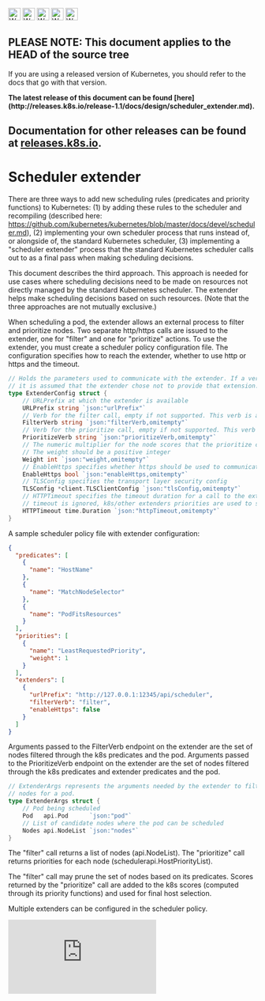 <!-- BEGIN MUNGE: UNVERSIONED_WARNING -->

<!-- BEGIN STRIP_FOR_RELEASE -->

<img src="http://kubernetes.io/img/warning.png" alt="WARNING"
     width="25" height="25">
<img src="http://kubernetes.io/img/warning.png" alt="WARNING"
     width="25" height="25">
<img src="http://kubernetes.io/img/warning.png" alt="WARNING"
     width="25" height="25">
<img src="http://kubernetes.io/img/warning.png" alt="WARNING"
     width="25" height="25">
<img src="http://kubernetes.io/img/warning.png" alt="WARNING"
     width="25" height="25">

<h2>PLEASE NOTE: This document applies to the HEAD of the source tree</h2>

If you are using a released version of Kubernetes, you should
refer to the docs that go with that version.

<strong>
The latest release of this document can be found
[here](http://releases.k8s.io/release-1.1/docs/design/scheduler_extender.md).

Documentation for other releases can be found at
[releases.k8s.io](http://releases.k8s.io).
</strong>
--

<!-- END STRIP_FOR_RELEASE -->

<!-- END MUNGE: UNVERSIONED_WARNING -->

# Scheduler extender

There are three ways to add new scheduling rules (predicates and priority functions) to Kubernetes: (1) by adding these rules to the scheduler and recompiling (described here: https://github.com/kubernetes/kubernetes/blob/master/docs/devel/scheduler.md), (2) implementing your own scheduler process that runs instead of, or alongside of, the standard Kubernetes scheduler, (3) implementing a "scheduler extender" process that the standard Kubernetes scheduler calls out to as a final pass when making scheduling decisions.

This document describes the third approach. This approach is needed for use cases where scheduling decisions need to be made on resources not directly managed by the standard Kubernetes scheduler. The extender helps make scheduling decisions based on such resources. (Note that the three approaches are not mutually exclusive.)

When scheduling a pod, the extender allows an external process to filter and prioritize nodes. Two separate http/https calls are issued to the extender, one for "filter" and one for "prioritize" actions. To use the extender, you must create a scheduler policy configuration file. The configuration specifies how to reach the extender, whether to use http or https and the timeout.

```go
// Holds the parameters used to communicate with the extender. If a verb is unspecified/empty,
// it is assumed that the extender chose not to provide that extension.
type ExtenderConfig struct {
	// URLPrefix at which the extender is available
	URLPrefix string `json:"urlPrefix"`
	// Verb for the filter call, empty if not supported. This verb is appended to the URLPrefix when issuing the filter call to extender.
	FilterVerb string `json:"filterVerb,omitempty"`
	// Verb for the prioritize call, empty if not supported. This verb is appended to the URLPrefix when issuing the prioritize call to extender.
	PrioritizeVerb string `json:"prioritizeVerb,omitempty"`
	// The numeric multiplier for the node scores that the prioritize call generates.
	// The weight should be a positive integer
	Weight int `json:"weight,omitempty"`
	// EnableHttps specifies whether https should be used to communicate with the extender
	EnableHttps bool `json:"enableHttps,omitempty"`
	// TLSConfig specifies the transport layer security config
	TLSConfig *client.TLSClientConfig `json:"tlsConfig,omitempty"`
	// HTTPTimeout specifies the timeout duration for a call to the extender. Filter timeout fails the scheduling of the pod. Prioritize
	// timeout is ignored, k8s/other extenders priorities are used to select the node.
	HTTPTimeout time.Duration `json:"httpTimeout,omitempty"`
}
```

A sample scheduler policy file with extender configuration:

```json
{
  "predicates": [
    {
      "name": "HostName"
    },
    {
      "name": "MatchNodeSelector"
    },
    {
      "name": "PodFitsResources"
    }
  ],
  "priorities": [
    {
      "name": "LeastRequestedPriority",
      "weight": 1
    }
  ],
  "extenders": [
    {
      "urlPrefix": "http://127.0.0.1:12345/api/scheduler",
      "filterVerb": "filter",
      "enableHttps": false
    }
  ]
}
```

Arguments passed to the FilterVerb endpoint on the extender are the set of nodes filtered through the k8s predicates and the pod. Arguments passed to the PrioritizeVerb endpoint on the extender are the set of nodes filtered through the k8s predicates and extender predicates and the pod.

```go
// ExtenderArgs represents the arguments needed by the extender to filter/prioritize
// nodes for a pod.
type ExtenderArgs struct {
	// Pod being scheduled
	Pod   api.Pod      `json:"pod"`
	// List of candidate nodes where the pod can be scheduled
	Nodes api.NodeList `json:"nodes"`
}
```

The "filter" call returns a list of nodes (api.NodeList). The "prioritize" call returns priorities for each node (schedulerapi.HostPriorityList).

The "filter" call may prune the set of nodes based on its predicates. Scores returned by the "prioritize" call are added to the k8s scores (computed through its priority functions) and used for final host selection.

Multiple extenders can be configured in the scheduler policy.

<!-- BEGIN MUNGE: GENERATED_ANALYTICS -->
[![Analytics](https://kubernetes-site.appspot.com/UA-36037335-10/GitHub/docs/design/scheduler_extender.md?pixel)]()
<!-- END MUNGE: GENERATED_ANALYTICS -->
